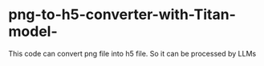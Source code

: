 # png-to-h5-converter-with-Titan-model-
This code can convert png file into h5 file. So it can be processed by LLMs
